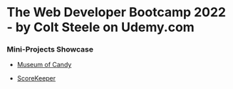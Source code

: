 # The Web Developer Bootcamp 2022 - by Colt Steele on Udemy.com


### Mini-Projects Showcase

- [Museum of Candy](https://web-dev-bootcamp-cexj.vercel.app/#)

- [ScoreKeeper](https://web-dev-bootcamp-amm2af863-hongyunie.vercel.app/)

